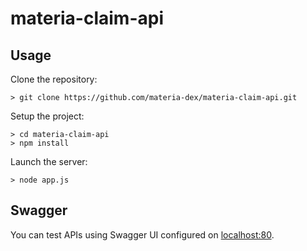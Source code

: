 # materia-claim-api
## Usage
Clone the repository:
```shell
> git clone https://github.com/materia-dex/materia-claim-api.git
```
Setup the project:
```shell
> cd materia-claim-api
> npm install
```
Launch the server:
```shell
> node app.js
```
## Swagger
You can test APIs using Swagger UI configured on [localhost:80](http://localhost:80 "localhost:80").
